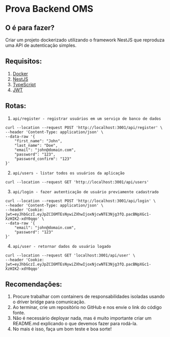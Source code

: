 # Prova Backend OMS

## O é para fazer?
Criar um projeto dockerizado utilizando o framework NestJS que reproduza uma API de autenticação simples.

## Requisitos:
1. [Docker](https://docs.docker.com/get-started)
2. [NestJS](https://docs.nestjs.com)
3. [TypeScript](https://www.typescriptlang.org/docs)
4. [JWT](https://jwt.io)



## Rotas:

1. `api/register - registrar usuários em um serviço de banco de dados`
```
curl --location --request POST 'http://localhost:3001/api/register' \
--header 'Content-Type: application/json' \
--data-raw '{
    "first_name": "John",
    "last_name": "Doe",
    "email": "john@domain.com",
    "password": "123",
    "password_confirm": "123"
}'
```
2. `api/users - listar todos os usuários da aplicação`
```
curl --location --request GET 'http://localhost:3001/api/users'
```

3. `api/login - fazer autenticação de usuário previamente cadastrado`
```
curl --location --request POST 'http://localhost:3001/api/login' \
--header 'Content-Type: application/json' \
--header 'Cookie: jwt=eyJhbGczI.eyJpZCI6MTEsNywiZXhwIjoxNjcwNTE3Njg3fQ.pacBNpXGc1-XzHIK2-xdY0qqo' \
--data-raw '{
    "email": "john@domain.com",
    "password": "123"
}'
```

4. `api/user - retornar dados do usuário logado`
```
curl --location --request GET 'localhost:3001/api/user' \
--header 'Cookie: jwt=eyJhbGczI.eyJpZCI6MTEsNywiZXhwIjoxNjcwNTE3Njg3fQ.pacBNpXGc1-XzHIK2-xdY0qqo'
```

## Recomendações:

1. Procure trabalhar com containers de responsabilidades isoladas usando o driver bridge para comunicação.
2. Ao terminar, crie um repositório no GitHub e nos envie o link do código fonte.
3. Não é necessário deployar nada, mas é muito importante criar um README.md explicando o que devemos fazer para rodá-la.
4. No mais é isso, faça um bom teste e boa sorte! 

